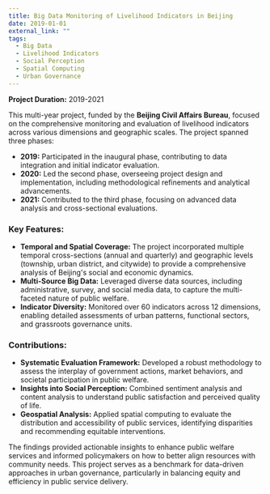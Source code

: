 ```yaml
---
title: Big Data Monitoring of Livelihood Indicators in Beijing
date: 2019-01-01
external_link: ""
tags:
  - Big Data
  - Livelihood Indicators
  - Social Perception
  - Spatial Computing
  - Urban Governance
---
```


**Project Duration:** 2019-2021  

This multi-year project, funded by the **Beijing Civil Affairs Bureau**, focused on the comprehensive monitoring and evaluation of livelihood indicators across various dimensions and geographic scales. The project spanned three phases:  
- **2019:** Participated in the inaugural phase, contributing to data integration and initial indicator evaluation.  
- **2020:** Led the second phase, overseeing project design and implementation, including methodological refinements and analytical advancements.  
- **2021:** Contributed to the third phase, focusing on advanced data analysis and cross-sectional evaluations.  

### Key Features:
- **Temporal and Spatial Coverage:** The project incorporated multiple temporal cross-sections (annual and quarterly) and geographic levels (township, urban district, and citywide) to provide a comprehensive analysis of Beijing's social and economic dynamics.  
- **Multi-Source Big Data:** Leveraged diverse data sources, including administrative, survey, and social media data, to capture the multi-faceted nature of public welfare.  
- **Indicator Diversity:** Monitored over 60 indicators across 12 dimensions, enabling detailed assessments of urban patterns, functional sectors, and grassroots governance units.  

### Contributions:
- **Systematic Evaluation Framework:** Developed a robust methodology to assess the interplay of government actions, market behaviors, and societal participation in public welfare.  
- **Insights into Social Perception:** Combined sentiment analysis and content analysis to understand public satisfaction and perceived quality of life.  
- **Geospatial Analysis:** Applied spatial computing to evaluate the distribution and accessibility of public services, identifying disparities and recommending equitable interventions.  

The findings provided actionable insights to enhance public welfare services and informed policymakers on how to better align resources with community needs. This project serves as a benchmark for data-driven approaches in urban governance, particularly in balancing equity and efficiency in public service delivery.
